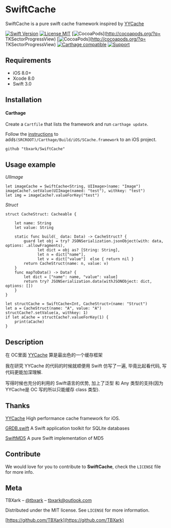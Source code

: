 # SwiftCache

SwiftCache is a pure swift cache framework inspired by [YYCache](http://github.com/ibireme/YYCache)


[![Swift Version][swift-image]][swift-url]
[![License MIT](https://img.shields.io/badge/license-MIT-green.svg?style=flat)](https://raw.githubusercontent.com/TBXark/TKSectorProgressView/master/LICENSE)
[![CocoaPods](http://img.shields.io/cocoapods/v/TKSectorProgressView.svg?style=flat)](http://cocoapods.org/?q= TKSectorProgressView)
[![CocoaPods](http://img.shields.io/cocoapods/p/TKSectorProgressView.svg?style=flat)](http://cocoapods.org/?q= TKSectorProgressView)
[![Carthage compatible](https://img.shields.io/badge/Carthage-compatible-4BC51D.svg?style=flat)](https://github.com/Carthage/Carthage)
[![Support](https://img.shields.io/badge/support-iOS%208%2B%20-blue.svg?style=flat)](https://www.apple.com/nl/ios/)

## Requirements

- iOS 8.0+
- Xcode 8.0
- Swift 3.0

## Installation

#### Carthage
Create a `Cartfile` that lists the framework and run `carthage update`.

Follow the [instructions](https://github.com/Carthage/Carthage#if-youre-building-for-ios) to add`$(SRCROOT)/Carthage/Build/iOS/SCache.framework` to an iOS project.
```
github "tbxark/SwiftCache"
```


## Usage example

*UIImage*

```
let imageCache = SwiftCache<String, UIImage>(name: "Image")
imageCache?.setValue(UIImage(named: "test"), withkey: "test")
let img = imageCache?.valueForKey("test")

```

*Struct*

```
struct CacheStruct: Cacheable {

    let name: String
    let value: String

    static func build(_ data: Data) -> CacheStruct? {
        guard let obj = try? JSONSerialization.jsonObject(with: data, options: .allowFragments),
              let dict = obj as? [String: String],
              let n = dict["name"],
              let v = dict["value"]  else { return nil }
        return CacheStruct(name: n, value: v)
    }
    func mapToData() -> Data? {
        let dict = ["name": name, "value": value]
        return try? JSONSerialization.data(withJSONObject: dict, options: [])
    }
}

let structCache = SwiftCache<Int, CacheStruct>(name: "Struct")
let a = CacheStruct(name: "A", value: "A")
structCache?.setValue(a, withkey: 1)
if let aCache = structCache?.valueForKey(1) {
    print(aCache)
}

```

## Description


在 OC里面 [YYCache](https://github.com/ibireme/YYCache) 算是最出色的一个缓存框架

我在研究 YYCache 的代码的时候就顺便用 Swift 仿写了一遍, 毕竟比起看代码, 写代码更能加深理解.

写得时候也充分的利用的 Swift语言的优势, 加上了泛型 和 Any 类型的支持(因为YYCache是 OC 写的所以只能缓存 class 类型). 



## Thanks

[YYCache](https://github.com/ibireme/YYCache) High performance cache framework for iOS.

[GRDB.swift](https://github.com/groue/GRDB.swift)  A Swift application toolkit for SQLite databases

[SwiftMD5](https://github.com/mpurland/SwiftMD5) A pure Swift implementation of MD5


## Contribute

We would love for you to contribute to **SwiftCache**, check the ``LICENSE`` file for more info.

## Meta

TBXark – [@tbxark](https://twitter.com/tbxark) – tbxark@outlook.com

Distributed under the MIT license. See ``LICENSE`` for more information.

[https://github.com/TBXark](https://github.com/TBXark)

[swift-image]:https://img.shields.io/badge/swift-3.0-orange.svg
[swift-url]: https://swift.org/
[license-image]: https://img.shields.io/badge/License-MIT-blue.svg
[license-url]: LICENSE
[travis-image]: https://img.shields.io/travis/dbader/node-datadog-metrics/master.svg?style=flat-square
[travis-url]: https://travis-ci.org/dbader/node-datadog-metrics
[codebeat-image]: https://codebeat.co/badges/c19b47ea-2f9d-45df-8458-b2d952fe9dad
[codebeat-url]: https://codebeat.co/projects/github-com-vsouza-awesomeios-com
